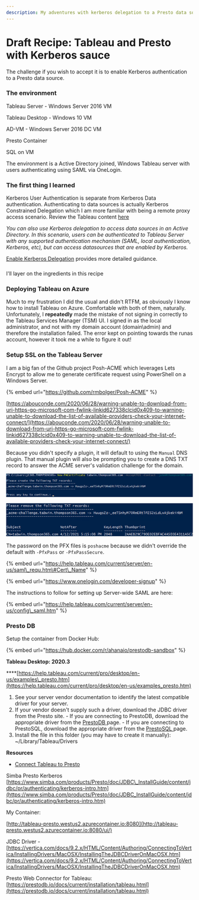 ```yaml
---
description: My adventures with kerberos delegation to a Presto data source
---
```


# Draft Recipe: Tableau and Presto with Kerberos sauce

The challenge if you wish to accept it is to enable Kerberos authentication to a Presto data source. 

### The environment

Tableau Server - Windows Server 2016 VM

Tableau Desktop - Windows 10 VM

AD-VM - Windows Server 2016 DC VM

Presto Container 

SQL on VM

The environment is a Active Directory joined, Windows Tableau server with users authenticating using SAML via OneLogin. 

### The first thing I learned

Kerberos User Authentication is separate from Kerberos Data authentication. Authenticating to data sources is actually Kerberos Constrained Delegation which I am more familiar with being a remote proxy access scenario. Review the Tableau content [here](https://help.tableau.com/current/server/en-us/kerberos_keytab.htm#datasource-delegation)

_You can also use Kerberos delegation to access data sources in an Active Directory. In this scenario, users can be authenticated to Tableau Server with any supported authentication mechanism \(SAML, local authentication, Kerberos, etc\), but can access datasources that are enabled by Kerberos._

[Enable Kerberos Delegation](https://help.tableau.com/current/server/en-us/kerberos_delegation.htm) provides more detailed guidance.

### 

I'll layer on the ingredients in this recipe

### Deploying Tableau on Azure

Much to my frustration I did the usual and didn't RTFM, as obviously I know how to install Tableau on Azure. Comfortable with both of them, naturally. Unfortunately, I **repeatedly** made the mistake of not signing in correctly to the Tableau Services Manager \(TSM\) UI. I signed in as the local administrator, and not with my domain account \(domain\admin\) and therefore the installation failed. The error kept on pointing towards the runas account, however it took me a while to figure it out!

### Setup SSL on the Tableau Server

I am a big fan of the Github project Posh-ACME which leverages Lets Encrypt to allow me to generate certificate request using PowerShell on a Windows Server.

{% embed url="https://github.com/rmbolger/Posh-ACME" %}

  
[https://abouconde.com/2020/06/28/warning-unable-to-download-from-uri-https-go-microsoft-com-fwlink-linkid627338clcid0x409-to-warning-unable-to-download-the-list-of-available-providers-check-your-internet-connect/](https://abouconde.com/2020/06/28/warning-unable-to-download-from-uri-https-go-microsoft-com-fwlink-linkid627338clcid0x409-to-warning-unable-to-download-the-list-of-available-providers-check-your-internet-connect/)

Because you didn't specify a plugin, it will default to using the `Manual` DNS plugin. That manual plugin will also be prompting you to create a DNS TXT record to answer the ACME server's validation challenge for the domain.

![](../.gitbook/assets/image%20%282%29.png)

![](../.gitbook/assets/image%20%283%29.png)

The password on the PFX files is `poshacme` because we didn't override the default with `-PfxPass` or `-PfxPassSecure`.

{% embed url="https://help.tableau.com/current/server/en-us/saml\_requ.htm\#Cert\_Name" %}





{% embed url="https://www.onelogin.com/developer-signup" %}

The instructions to follow for setting up Server-wide SAML are here:

{% embed url="https://help.tableau.com/current/server/en-us/config\_saml.htm" %}







### 

### Presto DB

Setup the container from Docker Hub:

{% embed url="https://hub.docker.com/r/ahanaio/prestodb-sandbox" %}

**Tableau Desktop: 2020.3**

\*\*\*\*[https://help.tableau.com/current/pro/desktop/en-us/examples\_presto.htm](https://help.tableau.com/current/pro/desktop/en-us/examples_presto.htm)

1. See your server vendor documentation to identify the latest compatible driver for your server.
2. If your  vendor doesn't supply such a driver, download the JDBC driver from the Presto site.  - If you are connecting to PrestoDB, download the appropriate driver from the [PrestoDB ](https://prestodb.io/download.html)page. - If you are connecting to PrestoSQL, download the appropriate driver from the [PrestoSQL ](https://prestosql.io/download.html)page.
3. Install the file in this folder \(you may have to create it manually\): ~/Library/Tableau/Drivers

**Resources**

* [Connect Tableau to Presto](http://onlinehelp.tableau.com/current/pro/desktop/en-us/examples_presto.htm)

Simba Presto Kerberos [https://www.simba.com/products/Presto/doc/JDBC\_InstallGuide/content/jdbc/pr/authenticating/kerberos-intro.htm](https://www.simba.com/products/Presto/doc/JDBC_InstallGuide/content/jdbc/pr/authenticating/kerberos-intro.htm)

My Container:

[http://tableau-presto.westus2.azurecontainer.io:8080](http://tableau-presto.westus2.azurecontainer.io:8080/ui/)

JDBC Driver - [https://vertica.com/docs/9.2.x/HTML/Content/Authoring/ConnectingToVertica/InstallingDrivers/MacOSX/InstallingTheJDBCDriverOnMacOSX.htm](https://vertica.com/docs/9.2.x/HTML/Content/Authoring/ConnectingToVertica/InstallingDrivers/MacOSX/InstallingTheJDBCDriverOnMacOSX.htm)

Presto Web Connector for Tableau: [https://prestodb.io/docs/current/installation/tableau.html](https://prestodb.io/docs/current/installation/tableau.html)



